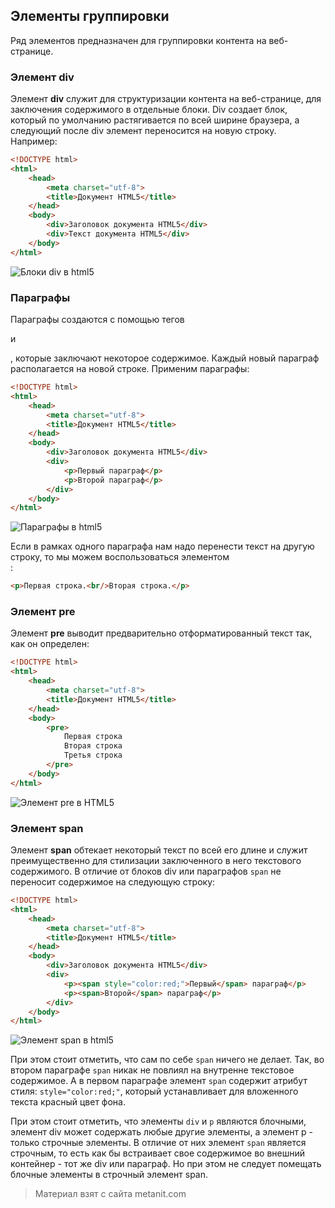 ## Элементы группировки

Ряд элементов предназначен для группировки контента на веб-странице. 

### Элемент div

Элемент **div** служит для структуризации контента на веб-странице, для заключения содержимого в отдельные блоки. Div создает блок, который по умолчанию растягивается по всей ширине браузера, а следующий после div элемент переносится на новую строку. Например:

```html
<!DOCTYPE html>
<html>
    <head>
        <meta charset="utf-8">
        <title>Документ HTML5</title>
    </head>
    <body>
        <div>Заголовок документа HTML5</div>
        <div>Текст документа HTML5</div>
    </body>
</html>
```

![Блоки div в html5](https://metanit.com/web/html5/pics/1.7.png)

### Параграфы

Параграфы создаются с помощью тегов **<p>** и **</p>**, которые заключают некоторое содержимое. Каждый новый параграф располагается на новой строке. Применим параграфы:

```html
<!DOCTYPE html>
<html>
    <head>
        <meta charset="utf-8">
        <title>Документ HTML5</title>
    </head>
    <body>
        <div>Заголовок документа HTML5</div>
        <div>
            <p>Первый параграф</p>
            <p>Второй параграф</p>
        </div>
    </body>
</html>
```

![Параграфы в html5](https://metanit.com/web/html5/pics/1.8.png)

Если в рамках одного параграфа нам надо перенести текст на другую строку, то мы можем воспользоваться элементом **<br>**:

```html
<p>Первая строка.<br/>Вторая строка.</p>
```

### Элемент pre

Элемент **pre** выводит предварительно отформатированный текст так, как он определен:

```html
<!DOCTYPE html>
<html>
    <head>
        <meta charset="utf-8">
        <title>Документ HTML5</title>
    </head>
    <body>
        <pre>
            Первая строка
            Вторая строка
            Третья строка
        </pre>
    </body>
</html>
```

![Элемент pre в HTML5](https://metanit.com/web/html5/pics/1.37.png)

### Элемент span

Элемент **span** обтекает некоторый текст по всей его длине и служит преимущественно для стилизации заключенного в него текстового содержимого. В отличие от блоков div или параграфов `span` не переносит содержимое на следующую строку:

```html
<!DOCTYPE html>
<html>
    <head>
        <meta charset="utf-8">
        <title>Документ HTML5</title>
    </head>
    <body>
        <div>Заголовок документа HTML5</div>
        <div>
            <p><span style="color:red;">Первый</span> параграф</p>
            <p><span>Второй</span> параграф</p>
        </div>
    </body>
</html>
```

![Элемент span в html5](https://metanit.com/web/html5/pics/1.9.png)

При этом стоит отметить, что сам по себе `span` ничего не делает. Так, во втором параграфе `span` никак не повлиял на внутренне текстовое содержимое. А в первом параграфе элемент `span` содержит атрибут стиля: `style="color:red;"`, который устанавливает для вложенного текста красный цвет фона.

При этом стоит отметить, что элементы `div` и `p` являются блочными, элемент div может содержать любые другие элементы, а элемент p - только строчные элементы. В отличие от них элемент `span` является строчным, то есть как бы встраивает свое содержимое во внешний контейнер - тот же div или параграф. Но при этом не следует помещать блочные элементы в строчный элемент span.


> Материал взят с сайта metanit.com